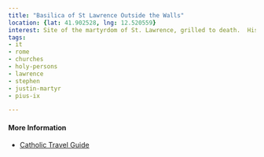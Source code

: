 ```yaml
---
title: "Basilica of St Lawrence Outside the Walls"
location: {lat: 41.902528, lng: 12.520559}
interest: Site of the martyrdom of St. Lawrence, grilled to death.  His relics are here, along with the relics of St. Stephen and St. Justin Martyr.  Pope Pius IX is also buried here.  This is one of the seven churches of Rome.
tags:
- it
- rome
- churches
- holy-persons
- lawrence
- stephen
- justin-martyr
- pius-ix

---
```



#### More Information

* [Catholic Travel Guide](https://thecatholictravelguide.com/destinations/italy/italy-rome-catholic-shrines-places-interest/rome-minor-basilica-saint-lawrence-outside-walls/)





